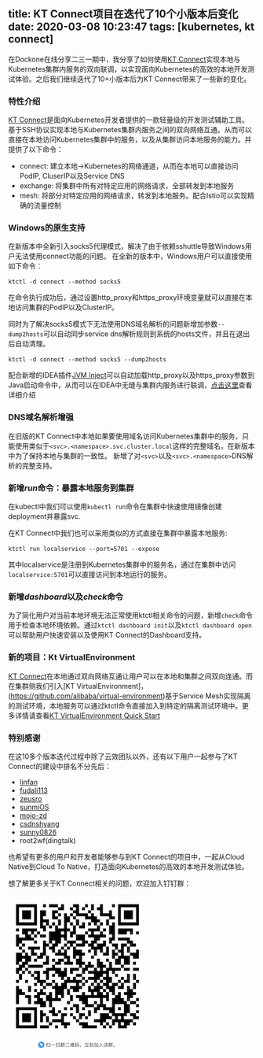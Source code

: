 title: KT Connect项目在迭代了10个小版本后变化
date: 2020-03-08 10:23:47
tags: [kubernetes, kt connect]
---

在Dockone在线分享二三一期中，我分享了如何使用[KT Connect](https://github.com/alibaba/kt-connect)实现本地与Kubernetes集群内服务的双向联调，以实现面向Kubernetes的高效的本地开发测试体验。之后我们继续迭代了10+小版本后为KT Connect带来了一些新的变化。

<!--more-->

### 特性介绍

[KT Connect](https://github.com/alibaba/kt-connect)是面向Kubernetes开发者提供的一款轻量级的开发测试辅助工具。基于SSH协议实现本地与Kubernetes集群内服务之间的双向网络互通。从而可以直接在本地访问Kubernetes集群中的服务，以及从集群访问本地服务的能力。并提供了以下命令：

* connect: 建立本地->Kubernetes的网络通道，从而在本地可以直接访问PodIP, CluserIP以及Service DNS
* exchange: 将集群中所有对特定应用的网络请求，全部转发到本地服务
* mesh: 将部分对特定应用的网络请求，转发到本地服务。配合Istio可以实现精确的流量控制

### Windows的原生支持

在新版本中全新引入socks5代理模式，解决了由于依赖sshuttle导致Windows用户无法使用connect功能的问题。 在全新的版本中，Windows用户可以直接使用如下命令：

```
ktctl -d connect --method socks5
```

在命令执行成功后，通过设置http_proxy和https_proxy环境变量就可以直接在本地访问集群的PodIP以及ClusterIP。 

同时为了解决socks5模式下无法使用DNS域名解析的问题新增加参数`--dump2hosts`可以自动同步service dns解析规则到系统的hosts文件，并且在退出后自动清理。

```
ktctl -d connect --method socks5 --dump2hosts
```

配合新增的IDEA插件[JVM Inject](https://plugins.jetbrains.com/plugin/13482-jvm-inject/versions)可以自动加载http_proxy以及https_proxy参数到Java启动命令中，从而可以在IDEA中无缝与集群内服务进行联调，[点击这里](https://alibaba.github.io/kt-connect/#/en-us/guide/how-to-use-in-idea)查看详细介绍

### DNS域名解析增强

在旧版的KT Connect中本地如果要使用域名访问Kubernetes集群中的服务，只能使用类似于`<svc>.<namespace>.svc.cluster.local`这样的完整域名，在新版本中为了保持本地与集群的一致性。 新增了对`<svc>`以及`<svc>.<namespace>`DNS解析的完整支持。

### 新增*run*命令：暴露本地服务到集群

在kubectl中我们可以使用`kubectl run`命令在集群中快速使用镜像创建deployment并暴露svc.

在KT Connect中我们也可以采用类似的方式直接在集群中暴露本地服务:

```
ktctl run localservice --port=5701 --expose
```

其中localservice是注册到Kubernetes集群中的服务名，通过在集群中访问`localservice:5701`可以直接访问到本地运行的服务。

### 新增*dashboard*以及*check*命令

为了简化用户对当前本地环境无法正常使用ktctl相关命令的问题，新增`check`命令用于检查本地环境依赖。通过`ktctl dashboard init`以及`ktctl dashboard open`可以帮助用户快速安装以及使用KT Connect的Dashboard支持。

### 新的项目：Kt VirtualEnvironment

[KT Connect](https://github.com/alibaba/kt-connect)在本地通过双向网络互通让用户可以在本地和集群之间双向连通。而在集群侧我们引入[KT VirtualEnvironment]，(https://github.com/alibaba/virtual-environment)基于Service Mesh实现隔离的测试环境，本地服务可以通过ktctl命令直接加入到特定的隔离测试环境中。更多详情请查看[KT VirtualEnvironment Quick Start](https://alibaba.github.io/virtual-environment/#/zh-cn/ve/quickstart)

### 特别感谢

在这10多个版本迭代过程中除了云效团队以外，还有以下用户一起参与了KT Connect的建设中排名不分先后：

* [linfan](https://github.com/linfan)
* [fudali113](https://github.com/fudali113)
* [zeusro](https://github.com/zeusro)
* [sunmiOS](https://github.com/sunmiOS)
* [mojo-zd](https://github.com/mojo-zd)
* [csdnshyang](https://github.com/csdnshyang)
* [sunny0826](https://github.com/sunny0826)
* root2wf(dingtalk)

也希望有更多的用户和开发者能够参与到KT Connect的项目中，一起从Cloud Native到Cloud To Native，打造面向Kubernetes的高效的本地开发测试体验。

想了解更多关于KT Connect相关的问题，欢迎加入钉钉群：

![kt-dev](/images/dingtalk-group-v2.png)